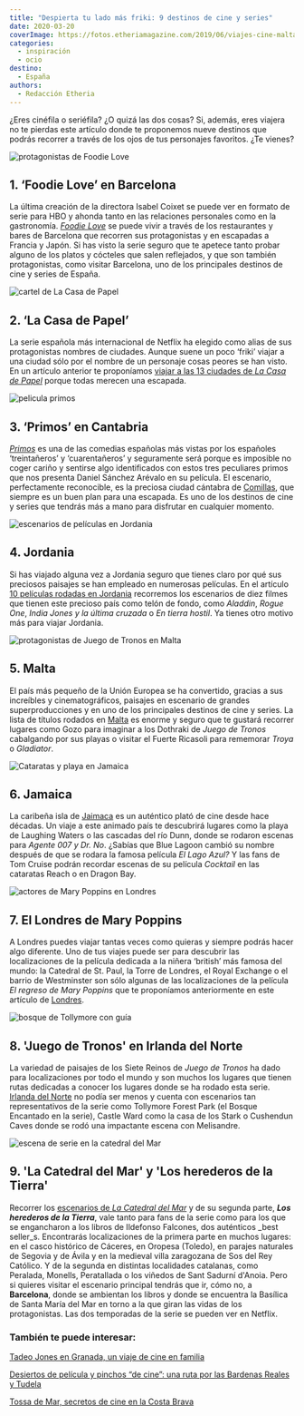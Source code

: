 ```yaml
---
title: "Despierta tu lado más friki: 9 destinos de cine y series"
date: 2020-03-20
coverImage: https://fotos.etheriamagazine.com/2019/06/viajes-cine-malta-juego-tronos.jpg
categories: 
  - inspiración
  - ocio
destino: 
  - España
authors: 
  - Redacción Etheria
---
```


¿Eres cinéfila o seriéfila? ¿O quizá las dos cosas? Si, además, eres viajera no te pierdas este artículo donde te proponemos nueve destinos que podrás recorrer a través de los ojos de tus personajes favoritos. ¿Te vienes?

![protagonistas de Foodie Love](https://fotos.etheriamagazine.com/2019/12/pelicula-foodie-love.jpg "Cartel de 'Foodie Love'. ©HBO")

## 1\. ‘Foodie Love’ en Barcelona

La última creación de la directora Isabel Coixet se puede ver en formato de serie para 
HBO y ahonda tanto en las relaciones personales como en la gastronomía. [_Foodie 
Love_](https://etheriamagazine.com/2019/12/16/ruta-gastronomica-de-foodie-love-hbo-espana/) 
se puede vivir a través de los restaurantes y bares de Barcelona que recorren sus 
protagonistas y en escapadas a Francia y Japón. Si has visto la serie seguro que te 
apetece tanto probar alguno de los platos y cócteles que salen reflejados, y que son 
también protagonistas, como visitar Barcelona, uno de los principales destinos de cine y 
series de España. 

![cartel de La Casa de Papel](https://fotos.etheriamagazine.com/2019/09/viajes-la-casa-de-papel.jpg "Personajes de la 3ª Temporada de 'La Casa de Papel'. © Netflix")

## 2\. ‘La Casa de Papel’

La serie española más internacional de Netflix ha elegido como alias de sus 
protagonistas nombres de ciudades. Aunque suene un poco ‘friki’ viajar a una ciudad sólo 
por el nombre de un personaje cosas peores se han visto. En un artículo anterior te 
proponíamos [viajar a las 13 ciudades de _La Casa de 
Papel_](https://etheriamagazine.com/2019/09/12/viaja-a-las-ciudades-de-la-casa-de-papel-netflix/) 
porque todas merecen una escapada. 

![pelicula primos](https://fotos.etheriamagazine.com/2019/08/fotograma-pelicula-primos.jpg "Fotograma de la película 'Primos'. © Ayuntamiento de Comillas")

## 3\. ‘Primos’ en Cantabria

[_Primos_](https://etheriamagazine.com/2019/09/03/primos-un-viaje-de-pelicula-a-comillas/) 
es una de las comedias españolas más vistas por los españoles ‘treintañeros’ y 
‘cuarentañeros’ y seguramente será porque es imposible no coger cariño y sentirse algo 
identificados con estos tres peculiares primos que nos presenta Daniel Sánchez Arévalo 
en su película. El escenario, perfectamente reconocible, es la preciosa ciudad cántabra 
de [Comillas](https://www.turismodecantabria.com/descubrela/municipios/15-destino), que 
siempre es un buen plan para una escapada. Es uno de los destinos de cine y series que 
tendrás más a mano para disfrutar en cualquier momento. 

![escenarios de películas en Jordania](https://fotos.etheriamagazine.com/2019/07/9-Indiana-Jones-rodaje-jordania.jpg "(Izq.) Indiana Jones y la última cruzada. © Lucasfilm. (Dcha.) El cañón del Siq, en Petra. © JTB")

## 4\. Jordania

Si has viajado alguna vez a Jordania seguro que tienes claro por qué sus preciosos 
paisajes se han empleado en numerosas películas. En el artículo [10 películas rodadas en 
Jordania](https://etheriamagazine.com/2019/08/06/viajes-cine-peliculas-rodadas-en-jordania/) 
recorremos los escenarios de diez filmes que tienen este precioso país como telón de 
fondo, como _Aladdin_, _Rogue One_, _India Jones y la última cruzada_ o _En tierra 
hostil_. Ya tienes otro motivo más para viajar Jordania. 

![protagonistas de Juego de Tronos en Malta](https://fotos.etheriamagazine.com/2019/06/viajes-cine-malta-juego-tronos.jpg "Rodaje de ‘Juego de Tronos’ en la desaparecida Ventana Azul de Gozo. © HBO")

## 5\. Malta

El país más pequeño de la Unión Europea se ha convertido, gracias a sus increíbles y 
cinematográficos, paisajes en escenario de grandes superproducciones y en uno de los 
principales destinos de cine y series. La lista de títulos rodados en [Malta](https://etheriamagazine.com/2019/06/14/viajes-cine-malta-hollywood-mediterraneo/) 
es enorme y seguro que te gustará recorrer lugares como Gozo para imaginar a los 
Dothraki de _Juego de Tronos_ cabalgando por sus playas o visitar el Fuerte Ricasoli 
para rememorar _Troya_ o _Gladiator_. 

![Cataratas y playa en Jamaica](https://fotos.etheriamagazine.com/2019/03/cataratas-reach-pelicula-coctail.jpg "Cataratas Reach y fotograma película 'Cocktail'. ©Jamaica Film Comission")

## 6\. Jamaica

La caribeña isla de [Jaimaca](https://etheriamagazine.com/2019/03/15/jamaica-turismo-viajes-de-cine/) 
es un auténtico plató de cine desde hace décadas. Un viaje a este animado país te 
descubrirá lugares como la playa de Laughing Waters o las cascadas del río Dunn, donde 
se rodaron escenas para _Agente 007 y Dr. No_. ¿Sabías que Blue Lagoon cambió su nombre 
después de que se rodara la famosa película _El Lago Azul?_ Y las fans de Tom Cruise 
podrán recordar escenas de su película _Cocktail_ en las cataratas Reach o en Dragon 
Bay. 

![actores de Mary Poppins en Londres](https://fotos.etheriamagazine.com/2019/01/viajes-cine-mary-poppins-londres.jpg "Escena de 'El regreso de Mary Poppins'. © Disney Enterprises")

## 7\. El Londres de Mary Poppins

A Londres puedes viajar tantas veces como quieras y siempre podrás hacer algo diferente. 
Uno de tus viajes puede ser para descubrir las localizaciones de la película dedicada a 
la niñera ‘british’ más famosa del mundo: la Catedral de St. Paul, la Torre de Londres, 
el Royal Exchange o el barrio de Westminster son sólo algunas de las localizaciones de 
la película _El regreso de Mary Poppins_ que te proponíamos anteriormente en este 
artículo de [Londres](https://etheriamagazine.com/2019/01/22/viajes-cine-londres-de-mary-poppins/). 

![bosque de Tollymore con guía](https://fotos.etheriamagazine.com/2018/05/2-Tollymore-Forest-Park-Juego-de-Tronos-Irlanda-Norte.jpg "En Tollymore Forest Park se rodó la escena de los caminantes blancos de la serie 'Juego de Tronos'. © PG")

## 8\. 'Juego de Tronos' en Irlanda del Norte

La variedad de paisajes de los Siete Reinos de _Juego de Tronos_ ha dado para 
localizaciones por todo el mundo y son muchos los lugares que tienen rutas dedicadas a 
conocer los lugares donde se ha rodado esta serie. [Irlanda del 
Norte](https://etheriamagazine.com/2018/07/02/juego-de-tronos-en-irlanda-del-norte/) no 
podía ser menos y cuenta con escenarios tan representativos de la serie como Tollymore 
Forest Park (el Bosque Encantado en la serie), Castle Ward como la casa de los Stark o 
Cushendun Caves donde se rodó una impactante escena con Melisandre. 

![escena de serie en la catedral del Mar](https://fotos.etheriamagazine.com/2018/07/Catedral-del-mar-ruta-de-cine.jpg "'La Catedral del Mar'. ©")

## 9\. 'La Catedral del Mar' y 'Los herederos de la Tierra'

Recorrer los [escenarios de _La Catedral del 
Mar_](https://etheriamagazine.com/2018/08/01/turismo-de-cine-catedral-del-mar/) y de su 
segunda parte, _**Los herederos de la Tierra**_, vale tanto para fans de la serie como 
para los que se engancharon a los libros de Ildefonso Falcones, dos auténticos _best 
seller_s. Encontrarás localizaciones de la primera parte en muchos lugares: en el casco 
histórico de Cáceres, en Oropesa (Toledo), en parajes naturales de Segovia y de Ávila y 
en la medieval villa zaragozana de Sos del Rey Católico. Y de la segunda en distintas 
localidades catalanas, como Peralada, Monells, Peratallada o los viñedos de Sant Sadurní 
d'Anoia. Pero si quieres visitar el escenario principal tendrás que ir, cómo no, a 
**Barcelona**, donde se ambientan los libros y donde se encuentra la Basílica de Santa 
María del Mar en torno a la que giran las vidas de los protagonistas. Las dos temporadas 
de la serie se pueden ver en Netflix. 

### También te puede interesar:

[Tadeo Jones en Granada, un viaje de cine en 
familia](https://etheriamagazine.com/2020/11/22/tadeo-jones-ruta-de-cine-en-granada/) 

[Desiertos de película y pinchos “de cine”: una ruta por las Bardenas Reales y 
Tudela](https://etheriamagazine.com/2020/07/27/ruta-navarra-bardenas-reales-tudela-escapada-con-amigas/) 

[Tossa de Mar, secretos de cine en la Costa 
Brava](https://etheriamagazine.com/2020/06/24/viajes-por-espana-que-ver-hacer-tossa-de-mar-costa-brava/)
